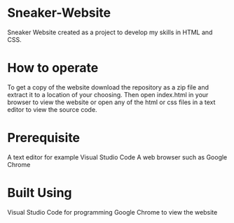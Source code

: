 # Sneaker-Website
Sneaker Website created as a project to develop my skills in HTML and CSS. 

# How to operate
To get a copy of the website download the repository as a zip file and extract it to a location of your choosing. Then open index.html in your browser to view the website or open any of the html or css files in a text editor to view the source code.

# Prerequisite 
A text editor for example Visual Studio Code
A web browser such as Google Chrome

# Built Using
Visual Studio Code for programming 
Google Chrome to view the website



